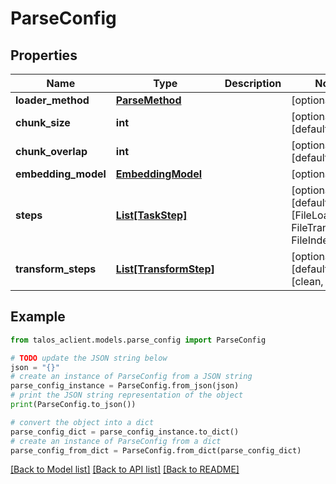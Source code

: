 # ParseConfig


## Properties

Name | Type | Description | Notes
------------ | ------------- | ------------- | -------------
**loader_method** | [**ParseMethod**](ParseMethod.md) |  | [optional] 
**chunk_size** | **int** |  | [optional] [default to 256]
**chunk_overlap** | **int** |  | [optional] [default to 0]
**embedding_model** | [**EmbeddingModel**](EmbeddingModel.md) |  | [optional] 
**steps** | [**List[TaskStep]**](TaskStep.md) |  | [optional] [default to [FileLoader, FileTransformer, FileIndexer]]
**transform_steps** | [**List[TransformStep]**](TransformStep.md) |  | [optional] [default to [clean, splitter]]

## Example

```python
from talos_aclient.models.parse_config import ParseConfig

# TODO update the JSON string below
json = "{}"
# create an instance of ParseConfig from a JSON string
parse_config_instance = ParseConfig.from_json(json)
# print the JSON string representation of the object
print(ParseConfig.to_json())

# convert the object into a dict
parse_config_dict = parse_config_instance.to_dict()
# create an instance of ParseConfig from a dict
parse_config_from_dict = ParseConfig.from_dict(parse_config_dict)
```
[[Back to Model list]](../README.md#documentation-for-models) [[Back to API list]](../README.md#documentation-for-api-endpoints) [[Back to README]](../README.md)


